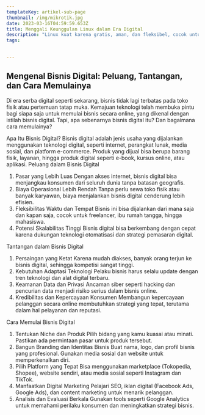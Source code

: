 ```yaml
---
templateKey: artikel-sub-page
thumbnail: /img/mikrotik.jpg
date: 2023-03-16T04:59:59.653Z
title: Menggali Keunggulan Linux dalam Era Digital
description: "Linux kuat karena gratis, aman, dan fleksibel, cocok untuk teknologi modern dan didukung komunitas besar."
tags:
 

---
```


## Mengenal Bisnis Digital: Peluang, Tantangan, dan Cara Memulainya
Di era serba digital seperti sekarang, bisnis tidak lagi terbatas pada toko fisik atau pertemuan tatap muka. Kemajuan teknologi telah membuka pintu bagi siapa saja untuk memulai bisnis secara online, yang dikenal dengan istilah bisnis digital. Tapi, apa sebenarnya bisnis digital itu? Dan bagaimana cara memulainya?

Apa Itu Bisnis Digital?
Bisnis digital adalah jenis usaha yang dijalankan menggunakan teknologi digital, seperti internet, perangkat lunak, media sosial, dan platform e-commerce. Produk yang dijual bisa berupa barang fisik, layanan, hingga produk digital seperti e-book, kursus online, atau aplikasi.
Peluang dalam Bisnis Digital

1.  Pasar yang Lebih Luas
Dengan akses internet, bisnis digital bisa menjangkau konsumen dari seluruh dunia tanpa batasan geografis.
2.  Biaya Operasional Lebih Rendah
Tanpa perlu sewa toko fisik atau banyak karyawan, biaya menjalankan bisnis digital cenderung lebih efisien.
3.  Fleksibilitas Waktu dan Tempat
Bisnis ini bisa dijalankan dari mana saja dan kapan saja, cocok untuk freelancer, ibu rumah tangga, hingga mahasiswa.
4.  Potensi Skalabilitas Tinggi
Bisnis digital bisa berkembang dengan cepat karena dukungan teknologi otomatisasi dan strategi pemasaran digital.

Tantangan dalam Bisnis Digital
1.  Persaingan yang Ketat
Karena mudah diakses, banyak orang terjun ke bisnis digital, sehingga kompetisi sangat tinggi.
2.  Kebutuhan Adaptasi Teknologi
Pelaku bisnis harus selalu update dengan tren teknologi dan alat digital terbaru.
3.  Keamanan Data dan Privasi
Ancaman siber seperti hacking dan pencurian data menjadi risiko serius dalam bisnis online.
4.  Kredibilitas dan Kepercayaan Konsumen
Membangun kepercayaan pelanggan secara online membutuhkan strategi yang tepat, terutama dalam hal pelayanan dan reputasi.

Cara Memulai Bisnis Digital
1.  Tentukan Niche dan Produk
Pilih bidang yang kamu kuasai atau minati. Pastikan ada permintaan pasar untuk produk tersebut.
2.  Bangun Branding dan Identitas Bisnis
Buat nama, logo, dan profil bisnis yang profesional. Gunakan media sosial dan website untuk memperkenalkan diri.
3.  Pilih Platform yang Tepat
Bisa menggunakan marketplace (Tokopedia, Shopee), website sendiri, atau media sosial seperti Instagram dan TikTok.
4.  Manfaatkan Digital Marketing
Pelajari SEO, iklan digital (Facebook Ads, Google Ads), dan content marketing untuk menarik pelanggan.
5.  Analisis dan Evaluasi Berkala
Gunakan tools seperti Google Analytics untuk memahami perilaku konsumen dan meningkatkan strategi bisnis.



